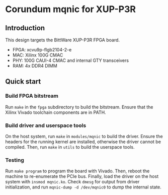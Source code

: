 # Corundum mqnic for XUP-P3R

## Introduction

This design targets the BittWare XUP-P3R FPGA board.

* FPGA: xcvu9p-flgb2104-2-e
* MAC: Xilinx 100G CMAC
* PHY: 100G CAUI-4 CMAC and internal GTY transceivers
* RAM: 4x DDR4 DIMM

## Quick start

### Build FPGA bitstream

Run `make` in the `fpga` subdirectory to build the bitstream.  Ensure that the Xilinx Vivado toolchain components are in PATH.

### Build driver and userspace tools

On the host system, run `make` in `modules/mqnic` to build the driver.  Ensure the headers for the running kernel are installed, otherwise the driver cannot be compiled.  Then, run `make` in `utils` to build the userspace tools.

### Testing

Run `make program` to program the board with Vivado.  Then, reboot the machine to re-enumerate the PCIe bus.  Finally, load the driver on the host system with `insmod mqnic.ko`.  Check `dmesg` for output from driver initialization, and run `mqnic-dump -d /dev/mqnic0` to dump the internal state.
